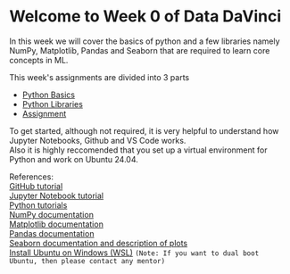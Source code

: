 # **Welcome to Week 0 of Data DaVinci**

In this week we will cover the basics of python and a few libraries namely NumPy, Matplotlib, Pandas and Seaborn that are required to learn core concepts in ML.

This week's assignments are divided into 3 parts

- [Python Basics](./Python%20Basics/)
- [Python Libraries](./Python%20Libraries/)
- [Assignment](./Assignment/)

To get started, although not required, it is very helpful to understand how Jupyter Notebooks, Github and VS Code works.  
Also it is highly reccomended that you set up a virtual environment for Python and work on Ubuntu 24.04.  

References:  
[GitHub tutorial](https://www.freecodecamp.org/news/git-and-github-for-beginners/)  
[Jupyter Notebook tutorial](https://www.datacamp.com/tutorial/tutorial-jupyter-notebook)  
[Python tutorials](https://www.w3schools.com/python/)  
[NumPy documentation](https://numpy.org/doc/2.1/user/quickstart.html)  
[Matplotlib documentation](https://matplotlib.org/3.5.3/api/_as_gen/matplotlib.pyplot.html)  
[Pandas documentation](https://pandas.pydata.org/docs/user_guide/index.html)  
[Seaborn documentation and description of plots](https://www.datacamp.com/tutorial/seaborn-python-tutorial)  
[Install Ubuntu on Windows (WSL)](https://learn.microsoft.com/en-us/windows/wsl/install) ``(Note: If you want to dual boot Ubuntu, then please contact any mentor)``  
